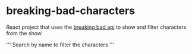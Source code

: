 # breaking-bad-characters

React project that uses the [breaking bad api](https://breakingbadapi.com/documentation) to show and filter characters from the show

'''
Search by name to filter the characters
'''

